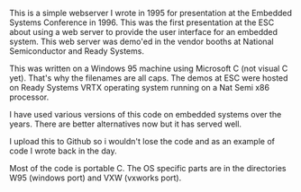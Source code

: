 This is a simple webserver I wrote in 1995 for presentation at the Embedded Systems Conference in 1996. This was the first presentation at the ESC about using a web server to provide the user interface for an embedded system. This web server was demo'ed in the vendor booths at National Semiconductor and Ready Systems. 

This was written on a Windows 95 machine using Microsoft C (not visual C yet). That's why the filenames are all caps. The demos at ESC were hosted on Ready Systems VRTX operating system running on a Nat Semi x86 processor. 

I have used various versions of this code on embedded systems over the years. There are better alternatives now but it has served well.

I upload this to Github so i wouldn't lose the code and as an example of code I wrote back in the day.

Most of the code is portable C. The OS specific parts are in the directories W95 (windows port) and VXW (vxworks port).
